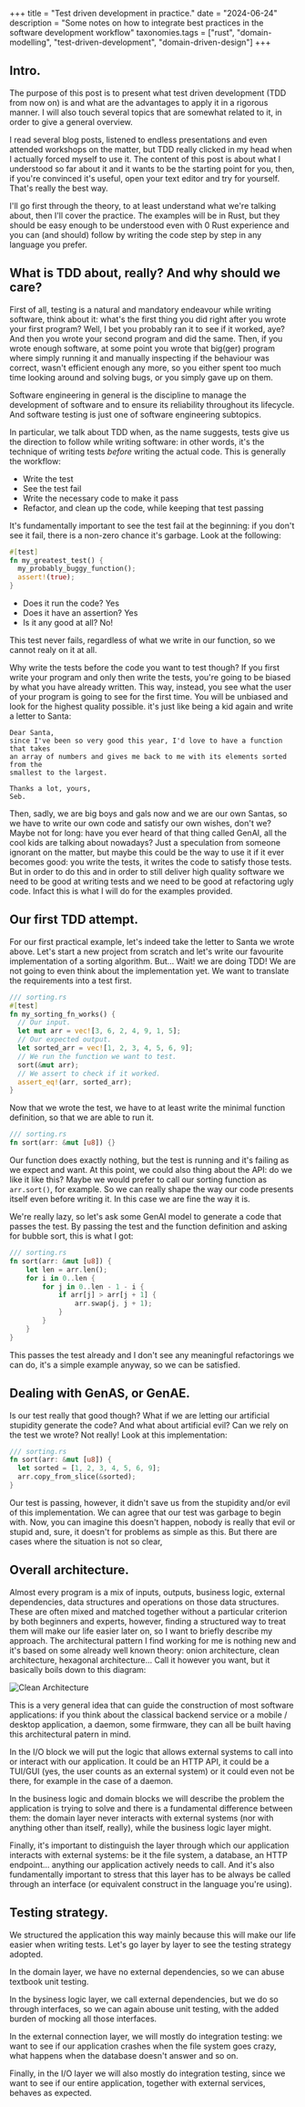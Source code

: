 +++
title = "Test driven development in practice."
date = "2024-06-24"
description = "Some notes on how to integrate best practices in the software development workflow"
taxonomies.tags = ["rust", "domain-modelling", "test-driven-development", "domain-driven-design"]
+++

## Intro.

The purpose of this post is to present what test driven development (TDD from
now on) is and what are the advantages to apply it in a rigorous manner. I will
also touch several topics that are somewhat related to it, in order to give a
general overview.

I read several blog posts, listened to endless presentations and even attended
workshops on the matter, but TDD really clicked in my head when I actually
forced myself to use it. The content of this post is about what I understood
so far about it and it wants to be the starting point for you, then, if you're
convinced it's useful, open your text editor and try for yourself. That's really
the best way.

I'll go first through the theory, to at least understand what we're talking
about, then I'll cover the practice. The examples will be in Rust, but they
should be easy enough to be understood even with 0 Rust experience and you can
(and should) follow by writing the code step by step in any language you prefer.

## What is TDD about, really? And why should we care?
First of all, testing is a natural and mandatory endeavour while writing software, think about
it: what's the first thing you did right after you wrote your first program?
Well, I bet you probably ran it to see if it worked, aye? And then you wrote
your second program and did the same. Then, if you wrote enough software, at
some point you wrote that big(ger) program where simply running it and manually
inspecting if the behaviour was correct, wasn't efficient enough any more, so
you either spent too much time looking around and solving bugs, or you simply
gave up on them.

Software engineering in general is the discipline to manage the development of
software and to ensure its reliability throughout its lifecycle. And software
testing is just one of software engineering subtopics.

In particular, we talk about TDD when, as the name suggests, tests give us the
direction to follow while writing software: in other words, it's the technique
of writing tests *before* writing the actual code. This is generally the workflow:
- Write the test
- See the test fail
- Write the necessary code to make it pass
- Refactor, and clean up the code, while keeping that test passing

It's fundamentally important to see the test fail at the beginning: if you don't
see it fail, there is a non-zero chance it's garbage. Look at the following:
```Rust
#[test]
fn my_greatest_test() {
  my_probably_buggy_function();
  assert!(true);
}
```
- Does it run the code? Yes
- Does it have an assertion? Yes
- Is it any good at all? No!

This test never fails, regardless of what we write in our function, so we cannot
realy on it at all.

Why write the tests before the code you want to test though? If you first
write your program and only then write the tests, you're going to be biased
by what you have already written. This way, instead, you see what the user of
your program is going to see for the first time. You will be unbiased and look
for the highest quality possible. it's just like being a kid again and write a
letter to Santa:
```
Dear Santa,
since I've been so very good this year, I'd love to have a function that takes
an array of numbers and gives me back to me with its elements sorted from the
smallest to the largest.

Thanks a lot, yours,
Seb.
```
Then, sadly, we are big boys and gals now and we are our own Santas, so we have
to write our own code and satisfy our own wishes, don't we? Maybe not for long:
have you ever heard of that thing called GenAI, all the cool kids are talking
about nowadays? Just a speculation from someone ignorant on the matter, but
maybe this could be the way to use it if it ever becomes good: you write the
tests, it writes the code to satisfy those tests. But in order to do this and in
order to still deliver high quality software we need to be good at writing tests
and we need to be good at refactoring ugly code. Infact this is what I will do
for the examples provided.

## Our first TDD attempt.
For our first practical example, let's indeed take the letter to Santa we wrote
above. Let's start a new project from scratch and let's write our favourite
implementation of a sorting algorithm. But... Wait! we are doing TDD! We are
not going to even think about the implementation yet. We want to translate the
requirements into a test first.
```Rust
/// sorting.rs
#[test]
fn my_sorting_fn_works() {
  // Our input.
  let mut arr = vec![3, 6, 2, 4, 9, 1, 5];
  // Our expected output.
  let sorted_arr = vec![1, 2, 3, 4, 5, 6, 9];
  // We run the function we want to test.
  sort(&mut arr);
  // We assert to check if it worked.
  assert_eq!(arr, sorted_arr);
}
```
Now that we wrote the test, we have to at least write the minimal function
definition, so that we are able to run it.
```Rust
/// sorting.rs
fn sort(arr: &mut [u8]) {}
```
Our function does exactly nothing, but the test is running and it's failing
as we expect and want. At this point, we could also thing about the API: do
we like it like this? Maybe we would prefer to call our sorting function as
`arr.sort()`, for example. So we can really shape the way our code presents
itself even before writing it. In this case we are fine the way it is.

We're really lazy, so let's ask some GenAI model to generate a code that passes
the test. By passing the test and the function definition and asking for bubble
sort, this is what I got:
```Rust
/// sorting.rs
fn sort(arr: &mut [u8]) {
    let len = arr.len();
    for i in 0..len {
        for j in 0..len - 1 - i {
            if arr[j] > arr[j + 1] {
                arr.swap(j, j + 1);
            }
        }
    }
}
```
This passes the test already and I don't see any meaningful refactorings we can
do, it's a simple example anyway, so we can be satisfied.

## Dealing with GenAS, or GenAE.
Is our test really that good though? What if we are letting our artificial
stupidity generate the code? And what about artificial evil? Can we rely on the
test we wrote? Not really! Look at this implementation:
```Rust
/// sorting.rs
fn sort(arr: &mut [u8]) {
  let sorted = [1, 2, 3, 4, 5, 6, 9];
  arr.copy_from_slice(&sorted);
}
```
Our test is passing, however, it didn't save us from the stupidity and/or evil
of this implementation. We can agree that our test was garbage to begin with.
Now, you can imagine this doesn't happen, nobody is really that evil or stupid and, sure, it doesn't for problems as
simple as this. But there are cases where the situation is not so clear, 

## Overall architecture.

Almost every program is a mix of inputs, outputs, business logic, external
dependencies, data structures and operations on those data structures. These
are often mixed and matched together without a particular criterion by both
beginners and experts, however, finding a structured way to treat them will
make our life easier later on, so I want to briefly describe my approach.
The architectural pattern I find working for me is nothing new and it's based
on some already well known theory: onion architecture, clean architecture,
hexagonal architecture... Call it however you want, but it basically boils down
to this diagram:

![Clean Architecture](/blog/arch.png "Clean Architecture")

This is a very general idea that can guide the construction of most software
applications: if you think about the classical backend service or a mobile /
desktop application, a daemon, some firmware, they can all be built having this
architectural patern in mind.

In the I/O block we will put the logic that allows external systems to call
into or interact with our application. It could be an HTTP API, it could be a
TUI/GUI (yes, the user counts as an external system) or it could even not be
there, for example in the case of a daemon.

In the business logic and domain blocks we will describe the problem the
application is trying to solve and there is a fundamental difference between
them: the domain layer never interacts with external systems (nor with anything
other than itself, really), while the business logic layer might.

Finally, it's important to distinguish the layer through which our application
interacts with external systems: be it the file system, a database, an HTTP
endpoint... anything our application actively needs to call. And it's also
fundamentally important to stress that this layer has to be always be called
through an interface (or equivalent construct in the language you're using).

## Testing strategy.

We structured the application this way mainly because this will make our life
easier when writing tests. Let's go layer by layer to see the testing strategy
adopted.

In the domain layer, we have no external dependencies, so we can abuse textbook
unit testing.

In the bysiness logic layer, we call external dependencies, but we do so through
interfaces, so we can again abouse unit testing, with the added burden of
mocking all those interfaces.

In the external connection layer, we will mostly do integration testing: we want
to see if our application crashes when the file system goes crazy, what happens
when the database doesn't answer and so on.

Finally, in the I/O layer we will also mostly do integration testing, since we
want to see if our entire application, together with external services, behaves
as expected.
